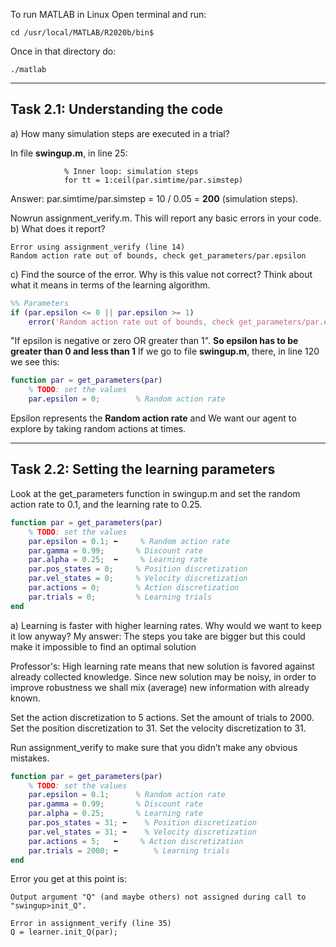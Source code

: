 To run MATLAB in Linux
Open terminal and run:

```
cd /usr/local/MATLAB/R2020b/bin$
```
Once in that directory do:
```
./matlab

```
---
## Task 2.1: Understanding the code

a) How many simulation steps are executed in a trial?

In file **swingup.m**, in line 25:

```
            % Inner loop: simulation steps
            for tt = 1:ceil(par.simtime/par.simstep)
```

Answer: par.simtime/par.simstep = 10 / 0.05 = **200** (simulation steps).

Nowrun assignment_verify.m. This will report any basic errors in your code. 
b) What does it report?

```
Error using assignment_verify (line 14)
Random action rate out of bounds, check get_parameters/par.epsilon
```
c) Find the source of the error. Why is this value not correct? Think about what it means in terms of the learning algorithm.
```matlab
%% Parameters
if (par.epsilon <= 0 || par.epsilon >= 1)
    error('Random action rate out of bounds, check get_parameters/par.epsilon');
```
"If epsilon is negative or zero OR greater than 1". **So epsilon has to be greater than 0 and less than 1**
If we go to file **swingup.m**, there, in line 120 we see this:
```matlab
function par = get_parameters(par)
    % TODO: set the values
    par.epsilon = 0;        % Random action rate
```
Epsilon represents the **Random action rate** and We want our agent to explore by taking random actions at times.

---


## Task 2.2: Setting the learning parameters
Look at the get_parameters function in swingup.m and set the random action rate to 0.1, and the learning rate to 0.25.

```matlab
function par = get_parameters(par)
    % TODO: set the values
    par.epsilon = 0.1; ⬅️     % Random action rate
    par.gamma = 0.99;       % Discount rate
    par.alpha = 0.25;  ⬅️     % Learning rate
    par.pos_states = 0;     % Position discretization
    par.vel_states = 0;     % Velocity discretization
    par.actions = 0;        % Action discretization
    par.trials = 0;         % Learning trials
end
```
a) Learning is faster with higher learning rates. Why would we want to keep it low anyway?
My answer: The steps you take are bigger but this could make it impossible to find an optimal solution

Professor's: High learning rate means that new solution is favored against already collected knowledge. Since new solution may be noisy, in order to improve robustness we shall mix (average) new information with already known.

Set the action discretization to 5 actions. Set the amount of trials to 2000. Set the position discretization to 31. Set the velocity discretization to 31. 

Run assignment_verify to make sure that you didn’t make any obvious mistakes.

```matlab
function par = get_parameters(par)
    % TODO: set the values
    par.epsilon = 0.1;      % Random action rate
    par.gamma = 0.99;       % Discount rate
    par.alpha = 0.25;       % Learning rate
    par.pos_states = 31; ⬅️    % Position discretization
    par.vel_states = 31; ⬅️    % Velocity discretization
    par.actions = 5;   ⬅️     % Action discretization
    par.trials = 2000; ⬅️        % Learning trials
end
```

Error you get at this point is:
```
Output argument "Q" (and maybe others) not assigned during call to "swingup>init_Q".

Error in assignment_verify (line 35)
Q = learner.init_Q(par);
```
